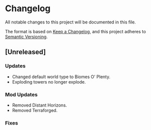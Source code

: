 # Changelog

All notable changes to this project will be documented in this file.

The format is based on [Keep a Changelog](https://keepachangelog.com/en/1.0.0/),
and this project adheres to [Semantic Versioning](https://semver.org/spec/v2.0.0.html).

## [Unreleased]

### Updates
- Changed default world type to Biomes O' Plenty.
- Exploding towers no longer explode.

### Mod Updates
- Removed Distant Horizons.
- Removed Terraforged.

### Fixes